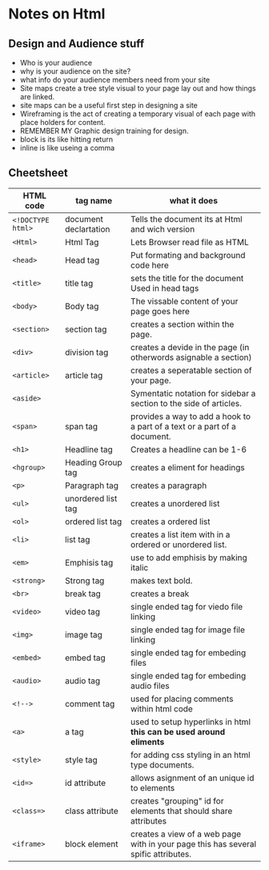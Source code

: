 # Notes on Html

## Design and Audience stuff
- Who is your audience
- why is your audience on the site?
- what info do your audience members need from your site
- Site maps create a tree style visual to your page lay out and how things are linked.
- site maps can be a useful first step in designing a site
- Wireframing is the act of creating a temporary visual of each page with place holders for content.
- REMEMBER MY Graphic design training for design.
- block is its like hitting return
- inline is like useing a comma

## Cheetsheet

HTML code | tag name | what it does
--------------|-----------------------|-----------------
`<!DOCTYPE html>`	| document declartation | Tells the document its at Html and wich version
`<Html>` | Html Tag	| Lets Browser read file as HTML
`<head>` | Head tag | Put formating and background code here
`<title>` | title tag |	sets the title for the document Used in head tags
`<body>` | Body tag	|The vissable content of your page goes here
`<section>` | section tag | creates a section within the page.
`<div>` | division tag | creates a devide in the page (in otherwords asignable a section)
`<article>` | article tag | creates a seperatable section of your page.
`<aside>` | | Symentatic notation for sidebar a section to the side of articles.
`<span>` | span tag	| provides a way to add a hook to a part of a text or a part of a document.
`<h1>` | Headline tag | Creates a headline can be 1-6
`<hgroup>` | Heading Group tag | creates a eliment for headings
`<p>` | Paragraph tag | creates a paragraph
`<ul>` | unordered list tag | creates a unordered list
`<ol>` | ordered list tag | creates a ordered list
`<li>` | list tag | creates a list item with in a ordered or unordered list.
`<em>` | Emphisis tag | use to add emphisis by making italic
`<strong>` | Strong tag | makes text bold.
`<br>` | break tag | creates a break
`<video>` | video tag | single ended tag for viedo file linking
`<img>` | image tag | single ended tag for image file linking
`<embed>` | embed tag | single ended tag for embeding files
`<audio>` | audio tag | single ended tag for embeding audio files
`<!-->` | comment tag | used for placing comments within html code
`<a>` | a tag |	used to setup hyperlinks in html **this can be used around eliments**
`<style>` | style tag | for adding css styling in an html type documents.
`<id=>` | id attribute | allows asignment of an unique id to elements
`<class=>` | class attribute |  creates "grouping" id for elements that should share attributes
`<iframe>` | block element | creates a view of a web page with in your page this has several spific attributes.
